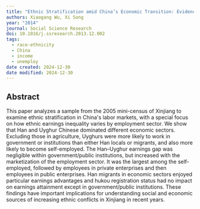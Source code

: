 ```yaml
---
title: "Ethnic Stratification amid China’s Economic Transition: Evidence from the Xinjiang Uyghur Autonomous Region"
authors: Xiaogang Wu, Xi Song
year: "2014"
journal: Social Science Research
doi: 10.1016/j.ssresearch.2013.12.002
tags:
  - race-ethnicity
  - China
  - income
  - unemploy
date created: 2024-12-30
date modified: 2024-12-30
---
```


## Abstract

This paper analyzes a sample from the 2005 mini-census of Xinjiang to examine ethnic stratification in China's labor markets, with a special focus on how ethnic earnings inequality varies by employment sector. We show that Han and Uyghur Chinese dominated different economic sectors. Excluding those in agriculture, Uyghurs were more likely to work in government or institutions than either Han locals or migrants, and also more likely to become self-employed. The Han–Uyghur earnings gap was negligible within government/public institutions, but increased with the marketization of the employment sector. It was the largest among the self-employed, followed by employees in private enterprises and then employees in public enterprises. Han migrants in economic sectors enjoyed particular earnings advantages and hukou registration status had no impact on earnings attainment except in government/public institutions. These findings have important implications for understanding social and economic sources of increasing ethnic conflicts in Xinjiang in recent years.

